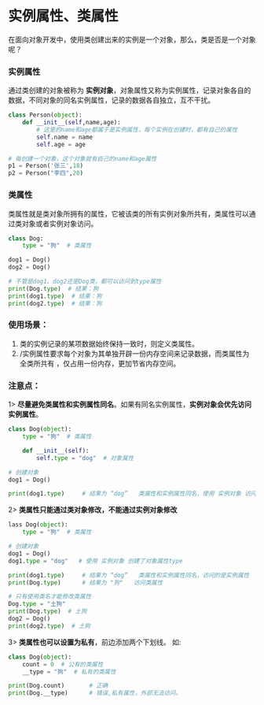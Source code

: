 # 实例属性、类属性



在面向对象开发中，使用类创建出来的实例是一个对象，那么，类是否是一个对象呢？

### 实例属性

通过类创建的对象被称为 **实例对象**，对象属性又称为实例属性，记录对象各自的数据，不同对象的同名实例属性，记录的数据各自独立，互不干扰。

```python
class Person(object):
    def __init__(self,name,age):
        # 这里的name和age都属于是实例属性，每个实例在创建时，都有自己的属性
        self.name = name
        self.age = age

# 每创建一个对象，这个对象就有自己的name和age属性
p1 = Person('张三',18)
p2 = Person("李四",20)
```



### 类属性

类属性就是类对象所拥有的属性，它被该类的所有实例对象所共有，类属性可以通过类对象或者实例对象访问。

```python
class Dog:
    type = "狗"  # 类属性

dog1 = Dog()
dog2 = Dog()

# 不管是dog1、dog2还是Dog类，都可以访问到type属性
print(Dog.type)  # 结果：狗
print(dog1.type)  # 结果：狗
print(dog2.type)  # 结果：狗
```



### 使用场景：

1. 类的实例记录的某项数据始终保持一致时，则定义类属性。
2. /实例属性要求每个对象为其单独开辟一份内存空间来记录数据，而类属性为全类所共有 ，仅占用一份内存，更加节省内存空间。

### 注意点：

1> **尽量避免类属性和实例属性同名**。如果有同名实例属性，**实例对象会优先访问实例属性**。

```python
class Dog(object):
    type = "狗"  # 类属性

    def __init__(self):
        self.type = "dog"  # 对象属性

# 创建对象
dog1 = Dog()

print(dog1.type)     # 结果为 “dog”   类属性和实例属性同名，使用 实例对象 访问的是 实例属性
```



2> **类属性只能通过类对象修改，不能通过实例对象修改**

```python
lass Dog(object):
    type = "狗"  # 类属性

# 创建对象
dog1 = Dog()
dog1.type = "dog"   # 使用 实例对象 创建了对象属性type

print(dog1.type)     # 结果为 “dog”   类属性和实例属性同名，访问的是实例属性
print(Dog.type)      # 结果为 "狗"   访问类属性

# 只有使用类名才能修改类属性
Dog.type = "土狗"
print(Dog.type)  # 土狗
dog2 = Dog()
print(dog2.type)  # 土狗
```

3> **类属性也可以设置为私有**，前边添加两个下划线。 如:

```python
class Dog(object):
    count = 0  # 公有的类属性
    __type = "狗"  # 私有的类属性

print(Dog.count)       # 正确
print(Dog.__type)      # 错误,私有属性，外部无法访问。
```



